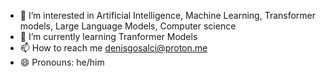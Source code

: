 - 👀 I’m interested in Artificial Intelligence, Machine Learning, Transformer models, Large Language Models, Computer science
- 🌱 I’m currently learning Tranformer Models
- 📫 How to reach me denisgosalci@proton.me
- 😄 Pronouns: he/him

<!---
va42xuqi/va42xuqi is a ✨ special ✨ repository because its `README.md` (this file) appears on your GitHub profile.
You can click the Preview link to take a look at your changes.
--->
